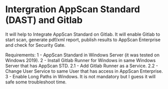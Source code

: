 # Intergration AppScan Standard (DAST) and Gitlab

It will help to Integrate AppScan Standard on Gitlab. It will enable Gitlab to start scan, generate pdf/xml report, publish results to AppScan Enterprise and check for Security Gate.

Requirements:
1 - AppScan Standard in Windows Server (it was tested on Windows 2019).
2 - Install Gitlab Runner for Windows in same Windows Server that has AppScan STD.
  2.1 - Add Gitlab Runner as a Service.
  2.2 - Change User Service to same User that has access in AppScan Enterprise.
3 - Enable Long Paths in Windows. It is not mandatory but I guess it will safe some troubleshoot time.

